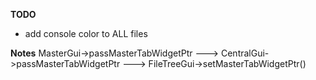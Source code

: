 **TODO**
- add console color to ALL files


**Notes**
MasterGui->passMasterTabWidgetPtr ---> CentralGui->passMasterTabWidgetPtr ---> FileTreeGui->setMasterTabWidgetPtr()
